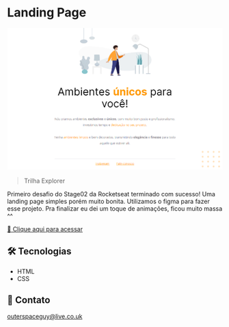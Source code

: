 # Landing Page

![preview](./.github/preview.png)

> Trilha Explorer

Primeiro desafio do Stage02 da Rocketseat terminado com sucesso! Uma landing page simples porém muito bonita. Utilizamos o figma para fazer esse projeto. Pra finalizar eu dei um toque de animações, ficou muito massa ^^

[🔗 Clique aqui para acessar](https://filipesantos07.github.io/Rocketseat-Desafio01-Stage02/)

## 🛠️ Tecnologias

- HTML
- CSS

## 💛 Contato

outerspaceguy@live.co.uk
